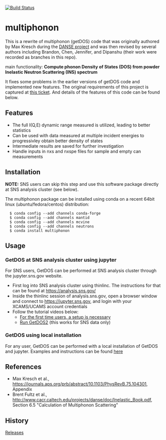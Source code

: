 [![Build Status](https://travis-ci.org/sns-chops/multiphonon.svg?branch=master)](https://travis-ci.org/sns-chops/multiphonon) 
# multiphonon
This is a rewrite of multiphonon (getDOS) code that was originally authored by 
Max Kresch during the [DANSE project](http://danse.us/) and
was then revised by several authors including Brandon, Chen, Jennifer, and Dipanshu
(their work were recorded as branches in this repo).

main functionality: **Compute phonon Density of States (DOS) from powder Inelastic Neutron Scattering (INS) spectrum**

It fixes some problems in the earlier versions of getDOS code and implemented new features.
The original requirements of this project is captured at [this ticket](https://github.com/sns-chops/multiphonon/issues/32).
And details of the features of this code can be found below.

## Features

* The full I(Q,E) dynamic range measured is utilized, leading to better statistics
* Can be used with data measured at multiple incident energies to progressivley obtain better density of states
* Intermediate results are saved for further investigation
* Handle inputs in nxs and nxspe files for sample and empty can measurements

## Installation
**NOTE:** SNS users can skip this step and use this software package directly at SNS analysis cluster (see below). 

The multiphonon package can be installed using conda on a recent 64bit linux (ubuntu/fedora/centos) distribution:

      $ conda config --add channels conda-forge
      $ conda config --add channels mantid
      $ conda config --add channels mcvine
      $ conda config --add channels neutrons
      $ conda install multiphonon

## Usage

### GetDOS at SNS analysis cluster using jupyter 
For SNS users, GetDOS can be performed at SNS analysis cluster through the jupyter.sns.gov website.
* First log into SNS analysis cluster using thinlinc. The instructions for that can be found at https://analysis.sns.gov/
* Inside the thinlinc session of analysis.sns.gov, open a browser window and connect to https://jupyter.sns.gov, and login with your XCAMS/UCAMS account credentials
* Follow the tutorial videos below:
  - [For the first time users, a setup is necessary](https://www.youtube.com/embed/5XOX8RdHBnQ?start=0&end=36&version=3)
  - [Run GetDOS2](https://www.youtube.com/embed/uTEEyifpG-k) (this works for SNS data only)

### GetDOS using local installation
For any user, GetDOS can be performed with a local installation of GetDOS and jupyter.
Examples and instructions can be found [here](/examples)

## References
* Max Kresch et al., https://journals.aps.org/prb/abstract/10.1103/PhysRevB.75.104301, Appendix
* Brent Fultz et al., http://www.cacr.caltech.edu/projects/danse/doc/Inelastic_Book.pdf, Section 6.5 "Calculation of Multiphonon Scattering"

## History
[Releases](https://github.com/sns-chops/multiphonon/releases)
